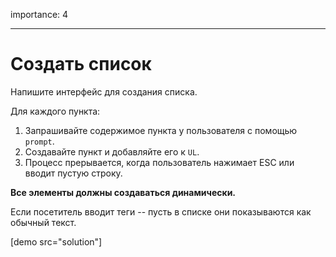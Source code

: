 importance: 4

---

# Создать список

Напишите интерфейс для создания списка.

Для каждого пункта:

1. Запрашивайте содержимое пункта у пользователя с помощью `prompt`.
2. Создавайте пункт и добавляйте его к `UL`.
3. Процесс прерывается, когда пользователь нажимает ESC или вводит пустую строку.

**Все элементы должны создаваться динамически.**

Если посетитель вводит теги -- пусть в списке они показываются как обычный текст.

[demo src="solution"]

